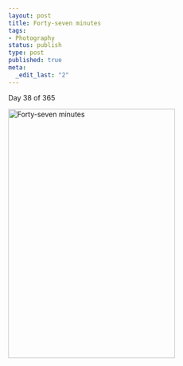 ```yaml
--- 
layout: post
title: Forty-seven minutes
tags: 
- Photography
status: publish
type: post
published: true
meta: 
  _edit_last: "2"
---
```

Day 38 of 365

<a href="http://www.flickr.com/photos/aaronbrethorst/3266221538/" title="Forty-seven minutes by aaronbrethorst, on Flickr"><img src="http://farm4.static.flickr.com/3531/3266221538_2a3bde5ff4.jpg" width="335" height="500" alt="Forty-seven minutes" /></a>
